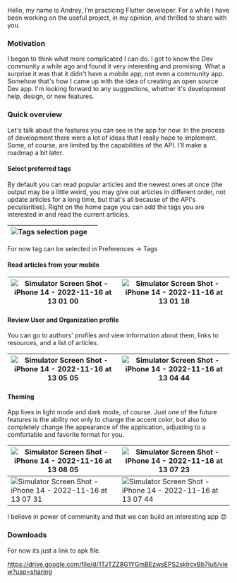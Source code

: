 Hello, my name is Andrey, I’m practicing Flutter developer. For a while I have been working on the useful project, in my opinion, and thrilled to share with you. 

### Motivation 
I began to think what more complicated I can do. I got to know the Dev community a while ago and found it very interesting and promising. What a surprise it was that it didn't have a mobile app, not even a community app. Somehow that's how I came up with the idea of creating an open source Dev app. I'm looking forward to any suggestions, whether it's development help, design, or new features.

### Quick overview 
Let's talk about the features you can see in the app for now. In the process of development there were a lot of ideas that I really hope to implement. Some, of course, are limited by the capabilities of the API.  I'll make a roadmap a bit later.

#### Select preferred tags
By default you can read popular articles and the newest ones at once (the output may be a little weird, you may give out articles in different order, not update articles for a long time, but that's all because of the API's peculiarities). Right on the home page you can add the tags you are interested in and read the current articles.

| ![Tags selection page](https://user-images.githubusercontent.com/57366771/202149517-8af70699-96cb-43bd-837c-1d57cc972452.png) |   |
|----------------------------------------------------------------------------------------------------------------------------------------------------------------------|----------------------------------------------------------------------------------------------------------------------------------------------------------------------|

For now tag can be selected in Preferences -> Tags

#### Read articles from your mobile 

| ![Simulator Screen Shot - iPhone 14 - 2022-11-16 at 13 01 00](https://user-images.githubusercontent.com/57366771/202150250-52db2f6c-b683-47a8-80dd-4df1a3fe3883.png) | ![Simulator Screen Shot - iPhone 14 - 2022-11-16 at 13 01 18](https://user-images.githubusercontent.com/57366771/202150210-38062b39-bdb9-469b-bb2a-f26e0982db71.png) |
|----------------------------------------------------------------------------------------------------------------------------------------------------------------------|----------------------------------------------------------------------------------------------------------------------------------------------------------------------|

#### Review User and Organization profile
You can go to authors' profiles and view information about them, links to resources, and a list of articles.

| ![Simulator Screen Shot - iPhone 14 - 2022-11-16 at 13 05 05](https://user-images.githubusercontent.com/57366771/202151148-4f79290c-0157-46ee-858f-cac8311d8a3e.png) | ![Simulator Screen Shot - iPhone 14 - 2022-11-16 at 13 04 44](https://user-images.githubusercontent.com/57366771/202151174-d7502c64-1c47-4b4d-8300-1748b27a2c69.png)|
|----------------------------------------------------------------------------------------------------------------------------------------------------------------------|----------------------------------------------------------------------------------------------------------------------------------------------------------------------|

#### Theming
App lives in light mode and dark mode, of course. Just one of the future features is the ability not only to change the accent color, but also to completely change the appearance of the application, adjusting to a comfortable and favorite format for you.

| ![Simulator Screen Shot - iPhone 14 - 2022-11-16 at 13 08 05](https://user-images.githubusercontent.com/57366771/202151943-36358bd4-acb3-4fa9-948a-f82342366840.png) | ![Simulator Screen Shot - iPhone 14 - 2022-11-16 at 13 07 23](https://user-images.githubusercontent.com/57366771/202151991-92d56dc4-51be-4738-b0f1-3ee0c1e1e742.png) |
|----------------------------------------------------------------------------------------------------------------------------------------------------------------------|----------------------------------------------------------------------------------------------------------------------------------------------------------------------|
| ![Simulator Screen Shot - iPhone 14 - 2022-11-16 at 13 07 31](https://user-images.githubusercontent.com/57366771/202151988-750c23c0-10eb-4ed6-a1bd-8aa0ffd35afe.png) | ![Simulator Screen Shot - iPhone 14 - 2022-11-16 at 13 07 44](https://user-images.githubusercontent.com/57366771/202151982-d337efdc-786c-45e6-b9e0-caefc1b733d1.png) |

I believe in power of community and that we can build an interesting app 😊

### Downloads
For now its just a link to apk file.

https://drive.google.com/file/d/1TJTZZ8G1YGmBEzwsEPS2sklrcvBb7lu6/view?usp=sharing
